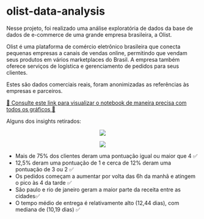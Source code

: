 # olist-data-analysis

Nesse projeto, foi realizado uma análise exploratória de dados da base de dados de e-commerce de uma grande empresa brasileira, a Olist.

Olist é uma plataforma de comércio eletrônico brasileira que conecta pequenas empresas a canais de vendas online, permitindo que vendam seus produtos em vários marketplaces do Brasil. A empresa também oferece serviços de logística e gerenciamento de pedidos para seus clientes.

Estes são dados comerciais reais, foram anonimizadas as referências às empresas e parceiros.

<a href="https://nbviewer.org/github/math3usvalenca/olist-data-analysis/blob/main/Projeto_Ana%CC%81lise_Explorato%CC%81ria_de_Dados_da_loja_Olist.ipynb" target="_blank" >:rocket: Consulte este link para visualizar o notebook de maneira precisa com todos os gráficos :rocket:</a>


Alguns dos insights retirados:

<p align="center">
  <img src="https://res.cloudinary.com/dxwvax3zv/image/upload/v1685222224/newplot_10_tzmprd.png"/>
</p>


<p align="center">
  <img src="https://res.cloudinary.com/dxwvax3zv/image/upload/v1685222224/newplot_9_qdi92d.png"/>
</p>


- Mais de 75% dos clientes deram uma pontuação igual ou maior que 4 ✅
- 12,5% deram uma pontuação de 1 e cerca de 12% deram uma pontuação de 3 ou 2 ✅
- Os pedidos começam a aumentar por volta das 6h da manhã e atingem o pico às 4 da tarde ✅
- São paulo e rio de janeiro geram a maior parte da receita entre as cidades✅
- O tempo médio de entrega é relativamente alto (12,44 dias), com mediana de (10,19 dias) ✅

